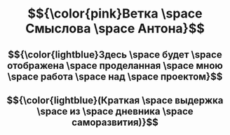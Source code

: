 <div align = "center">
  
# $${\color{pink}Ветка \space Смыслова \space Антона}$$
## $${\color{lightblue}Здесь \space будет \space отображена \space проделанная \space мною \space работа \space над \space проектом}$$
## $${\color{lightblue}(Краткая \space выдержка \space из \space дневника \space саморазвития)}$$


</div>
